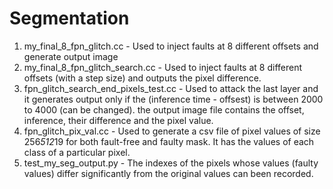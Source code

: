 # Segmentation
1. my_final_8_fpn_glitch.cc - Used to inject faults at 8 different offsets and generate output image
2. my_final_8_fpn_glitch_search.cc - Used to inject faults at 8 different offsets (with a step size) and outputs the pixel difference.
3. fpn_glitch_search_end_pixels_test.cc - Used to attack the last layer and it generates output only if the (inference time - offsest) is between 2000 to 4000 (can be changed). the output image file contains the offset, inference, their difference and the pixel value.
4. fpn_glitch_pix_val.cc - Used to generate a csv file of pixel values of size 256*512*19 for both fault-free and faulty mask. It has the values of each class of a particular pixel.
5. test_my_seg_output.py - The indexes of the pixels whose values (faulty values) differ significantly from the original values can been recorded.
